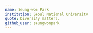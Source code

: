 ```yaml
---
name: Seung-won Park
institution: Seoul National University
quote: Diversity matters.
github_user: seungwonpark
---
```

